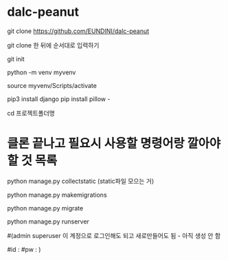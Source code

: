 # dalc-peanut

git clone https://github.com/EUNDINI/dalc-peanut

git clone 한 뒤에 순서대로 입력하기

git init

python -m venv myvenv

source myvenv/Scripts/activate

pip3 install django
pip install pillow - 

cd 프로젝트폴더명

# 클론 끝나고 필요시 사용할 명령어랑 깔아야 할 것 목록

python manage.py collectstatic (static파일 모으는 거)

python manage.py makemigrations

python manage.py migrate

python manage.py runserver

#(admin superuser 이 계정으로 로그인해도 되고 새로만들어도 됨 - 아직 생성 안 함

#id :   #pw :    )
